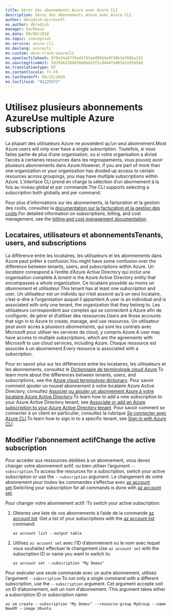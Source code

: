 ```yaml
---
title: Gérer des abonnements Azure avec Azure CLI
description: Gérez des abonnements Azure avec Azure CLI.
author: dbradish-microsoft
ms.author: dbradish
manager: barbkess
ms.date: 09/09/2018
ms.topic: conceptual
ms.service: azure-cli
ms.devlang: azurecli
ms.custom: devx-track-azurecli
ms.openlocfilehash: 8f9e24a5770ad4793add9564e8f30b1bf68ba132
ms.sourcegitcommit: 5d29362589078b66d15f5cd494fe903a5195658d
ms.translationtype: HT
ms.contentlocale: fr-FR
ms.lasthandoff: 09/25/2020
ms.locfileid: "91225573"
---
```

# <a name="use-multiple-azure-subscriptions"></a><span data-ttu-id="a1639-103">Utilisez plusieurs abonnements Azure</span><span class="sxs-lookup"><span data-stu-id="a1639-103">Use multiple Azure subscriptions</span></span>

<span data-ttu-id="a1639-104">La plupart des utilisateurs Azure ne possèdent qu’un seul abonnement.</span><span class="sxs-lookup"><span data-stu-id="a1639-104">Most Azure users will only ever have a single subscription.</span></span> <span data-ttu-id="a1639-105">Toutefois, si vous faites partie de plus d’une organisation, ou si votre organisation a divisé l’accès à certaines ressources dans les regroupements, vous pouvez avoir plusieurs abonnements dans Azure.</span><span class="sxs-lookup"><span data-stu-id="a1639-105">However, if you are part of more than one organization or your organization has divided up access to certain resources across groupings, you may have multiple subscriptions within Azure.</span></span> <span data-ttu-id="a1639-106">L’interface CLI prend en charge la sélection d’un abonnement à la fois au niveau global et par commande.</span><span class="sxs-lookup"><span data-stu-id="a1639-106">The CLI supports selecting a subscription both globally and per command.</span></span>

<span data-ttu-id="a1639-107">Pour plus d’informations sur les abonnements, la facturation et la gestion des coûts, consultez la [documentation sur la facturation et la gestion des coûts](/azure/billing/).</span><span class="sxs-lookup"><span data-stu-id="a1639-107">For detailed information on subscriptions, billing, and cost management, see the [billing and cost management documentation](/azure/billing/).</span></span>

## <a name="tenants-users-and-subscriptions"></a><span data-ttu-id="a1639-108">Locataires, utilisateurs et abonnements</span><span class="sxs-lookup"><span data-stu-id="a1639-108">Tenants, users, and subscriptions</span></span>

<span data-ttu-id="a1639-109">La différence entre les locataires, les utilisateurs et les abonnements dans Azure peut prêter à confusion.</span><span class="sxs-lookup"><span data-stu-id="a1639-109">You might have some confusion over the difference between tenants, users, and subscriptions within Azure.</span></span> <span data-ttu-id="a1639-110">Un _locataire_ correspond à l’entité d’Azure Active Directory qui inclut une organisation complète.</span><span class="sxs-lookup"><span data-stu-id="a1639-110">A _tenant_ is the Azure Active Directory entity that encompasses a whole organization.</span></span> <span data-ttu-id="a1639-111">Ce locataire possède au moins un _abonnement_ et _utilisateur_.</span><span class="sxs-lookup"><span data-stu-id="a1639-111">This tenant has at least one _subscription_ and _user_.</span></span> <span data-ttu-id="a1639-112">Un utilisateur est un individu qui n’est associé qu’à un seul locataire, c’est-à-dire à l’organisation auquel il appartient.</span><span class="sxs-lookup"><span data-stu-id="a1639-112">A user is an individual and is associated with only one tenant, the organization that they belong to.</span></span> <span data-ttu-id="a1639-113">Les utilisateurs correspondent aux comptes qui se connectent à Azure afin de configurer, de gérer et d’utiliser des ressources.</span><span class="sxs-lookup"><span data-stu-id="a1639-113">Users are those accounts that sign in to Azure to create, manage, and use resources.</span></span>
<span data-ttu-id="a1639-114">Un utilisateur peut avoir accès à plusieurs _abonnements_, qui sont les contrats avec Microsoft pour utiliser les services de cloud, y compris Azure.</span><span class="sxs-lookup"><span data-stu-id="a1639-114">A user may have access to multiple _subscriptions_, which are the agreements with Microsoft to use cloud services, including Azure.</span></span> <span data-ttu-id="a1639-115">Chaque ressource est associée à un abonnement.</span><span class="sxs-lookup"><span data-stu-id="a1639-115">Every resource is associated with a subscription.</span></span>

<span data-ttu-id="a1639-116">Pour en savoir plus sur les différences entre les locataires, les utilisateurs et les abonnements, consultez le [Dictionnaire de terminologie cloud Azure](/azure/azure-glossary-cloud-terminology).</span><span class="sxs-lookup"><span data-stu-id="a1639-116">To learn more about the differences between tenants, users, and subscriptions, see the [Azure cloud terminology dictionary](/azure/azure-glossary-cloud-terminology).</span></span>  <span data-ttu-id="a1639-117">Pour savoir comment ajouter un nouvel abonnement à votre locataire Azure Active Directory, consultez [Associer ou ajouter un abonnement Azure à votre locataire Azure Active Directory](/azure/active-directory/active-directory-how-subscriptions-associated-directory).</span><span class="sxs-lookup"><span data-stu-id="a1639-117">To learn how to add a new subscription to your Azure Active Directory tenant, see [Associate or add an Azure subscription to your Azure Active Directory tenant](/azure/active-directory/active-directory-how-subscriptions-associated-directory).</span></span>
<span data-ttu-id="a1639-118">Pour savoir comment se connecter à un client en particulier, consultez la rubrique [Se connecter avec Azure CLI](./authenticate-azure-cli.md).</span><span class="sxs-lookup"><span data-stu-id="a1639-118">To learn how to sign in to a specific tenant, see [Sign in with Azure CLI](./authenticate-azure-cli.md).</span></span>

## <a name="change-the-active-subscription"></a><span data-ttu-id="a1639-119">Modifier l’abonnement actif</span><span class="sxs-lookup"><span data-stu-id="a1639-119">Change the active subscription</span></span>

<span data-ttu-id="a1639-120">Pour accéder aux ressources dédiées à un abonnement, vous devez changer votre abonnement actif, ou bien utiliser l’argument `--subscription`.</span><span class="sxs-lookup"><span data-stu-id="a1639-120">To access the resources for a subscription, switch your active subscription or use the `--subscription` argument.</span></span> <span data-ttu-id="a1639-121">Le changement de votre abonnement pour toutes les commandes s’effectue avec [az account set](/cli/azure/account#az-account-set).</span><span class="sxs-lookup"><span data-stu-id="a1639-121">Switching your subscription for all commands is done with [az account set](/cli/azure/account#az-account-set).</span></span>

<span data-ttu-id="a1639-122">Pour changer votre abonnement actif :</span><span class="sxs-lookup"><span data-stu-id="a1639-122">To switch your active subscription:</span></span>

1. <span data-ttu-id="a1639-123">Obtenez une liste de vos abonnements à l’aide de la commande [az account list](/cli/azure/account#az-account-list) :</span><span class="sxs-lookup"><span data-stu-id="a1639-123">Get a list of your subscriptions with the [az account list](/cli/azure/account#az-account-list) command:</span></span>

    ```azurecli-interactive
    az account list --output table
    ```
2. <span data-ttu-id="a1639-124">Utilisez `az account set` avec l’ID d’abonnement ou le nom avec lequel vous souhaitez effectuer le changement.</span><span class="sxs-lookup"><span data-stu-id="a1639-124">Use `az account set` with the subscription ID or name you want to switch to.</span></span>

    ```azurecli-interactive
    az account set --subscription "My Demos"
    ```

<span data-ttu-id="a1639-125">Pour exécuter une seule commande avec un autre abonnement, utilisez l’argument `--subscription`.</span><span class="sxs-lookup"><span data-stu-id="a1639-125">To run only a single command with a different subscription, use the `--subscription` argument.</span></span> <span data-ttu-id="a1639-126">Cet argument accepte soit un ID d’abonnement, soit un nom d’abonnement :</span><span class="sxs-lookup"><span data-stu-id="a1639-126">This argument takes either a subscription ID or subscription name:</span></span>

```azurecli-interactive
az vm create --subscription "My Demos" --resource-group MyGroup --name NewVM --image Ubuntu
```